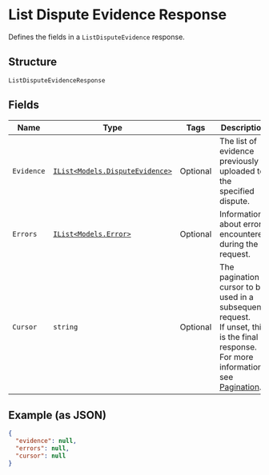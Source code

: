 
# List Dispute Evidence Response

Defines the fields in a `ListDisputeEvidence` response.

## Structure

`ListDisputeEvidenceResponse`

## Fields

| Name | Type | Tags | Description |
|  --- | --- | --- | --- |
| `Evidence` | [`IList<Models.DisputeEvidence>`](../../doc/models/dispute-evidence.md) | Optional | The list of evidence previously uploaded to the specified dispute. |
| `Errors` | [`IList<Models.Error>`](../../doc/models/error.md) | Optional | Information about errors encountered during the request. |
| `Cursor` | `string` | Optional | The pagination cursor to be used in a subsequent request.<br>If unset, this is the final response. For more information, see [Pagination](https://developer.squareup.com/docs/build-basics/common-api-patterns/pagination). |

## Example (as JSON)

```json
{
  "evidence": null,
  "errors": null,
  "cursor": null
}
```

